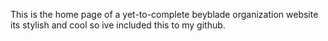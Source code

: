 This is the home page of a yet-to-complete beyblade organization website its stylish and cool so ive included this to my github.
